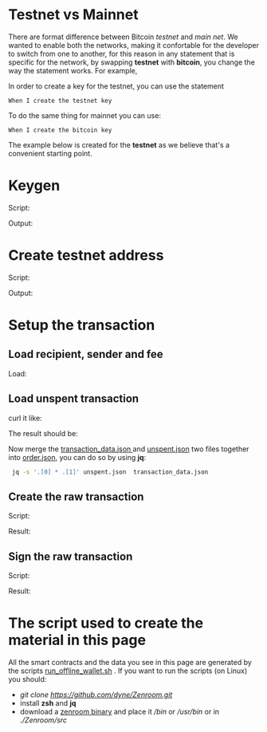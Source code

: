 # Testnet vs Mainnet

There are format difference between Bitcoin *testnet* and *main net*. We wanted to enable both the networks, making it confortable for the developer to switch from one to another, for this reason in any statement that is specific for the network, by swapping **testnet** with **bitcoin**, you change the way the statement works. For example,

In order to create a key for the testnet, you can use the statement 

```gherkin
When I create the testnet key
```
To do the same thing for mainnet you can use:

```gherkin
When I create the bitcoin key
```

The example below is created for the **testnet** as we believe that's a convenient starting point.


# Keygen

Script: 

[](../_media/examples/zencode_cookbook/bitcoin/keygen.zen ':include :type=code gherkin')


Output: 

[](../_media/examples/zencode_cookbook/bitcoin/keys.json ':include :type=code json')


# Create testnet address


Script: 

[](../_media/examples/zencode_cookbook/bitcoin/pubgen.zen ':include :type=code gherkin')


Output: 

[](../_media/examples/zencode_cookbook/bitcoin/address.json ':include :type=code json')


# Setup the transaction



## Load recipient, sender and fee
Load: 

[](../_media/examples/zencode_cookbook/bitcoin/transaction_data.json ':include :type=code json')

## Load unspent transaction

curl it like:

[](../_media/examples/zencode_cookbook/bitcoin/unspent_query.sh ':include :type=code bash')


The result should be: 

[](../_media/examples/zencode_cookbook/bitcoin/unspent.json ':include :type=code json')

Now merge the [transaction_data.json ](../_media/examples/zencode_cookbook/bitcoin/transaction_data.json )
 and [unspent.json](../_media/examples/zencode_cookbook/bitcoin/unspent.json)
 two files together into [order.json](../_media/examples/zencode_cookbook/bitcoin/order.json), you can do so by using **jq**: 
 
```bash
 jq -s '.[0] * .[1]' unspent.json  transaction_data.json
```

## Create the raw transaction 

Script:

[](../_media/examples/zencode_cookbook/bitcoin/sign.zen ':include :type=code gherkin')


Result: 

[](../_media/examples/zencode_cookbook/bitcoin/transaction.json ':include :type=code json')

## Sign the raw transaction 

Script:

[](../_media/examples/zencode_cookbook/bitcoin/sign_transaction.zen ':include :type=code gherkin')


Result: 

[](../_media/examples/zencode_cookbook/bitcoin/rawtx.json ':include :type=code json')




# The script used to create the material in this page

All the smart contracts and the data you see in this page are generated by the scripts [run_offline_wallet.sh](https://github.com/dyne/Zenroom/blob/master/test/zencode_bitcoin/run_offline_wallet.sh) . If you want to run the scripts (on Linux) you should: 
 - *git clone https://github.com/dyne/Zenroom.git*
 - install **zsh** and **jq**
 - download a [zenroom binary](https://zenroom.org/#downloads) and place it */bin* or */usr/bin* or in *./Zenroom/src*




<!-- Temp removed, 

We grouped together all the statements that perform object manipulation, so: 


 ***Math operations***: sum, subtraction, multiplication, division and modulo, between numbers
 
 ***Invert sign*** invert the sign of a number 
 
 ***Append*** a simple object to another
 
 ***Rename*** an object
  
 ***Delete*** an object from the memory stack
 
 ***Copy*** an object into new object
 
 ***Split string*** using leftmost or rightmost bytes
 
 ***Randomize*** the elements of an array
 
 ***Create string/number*** (statement "write in")
 
 ***Pick a random element*** from an array
 



-->
### 
